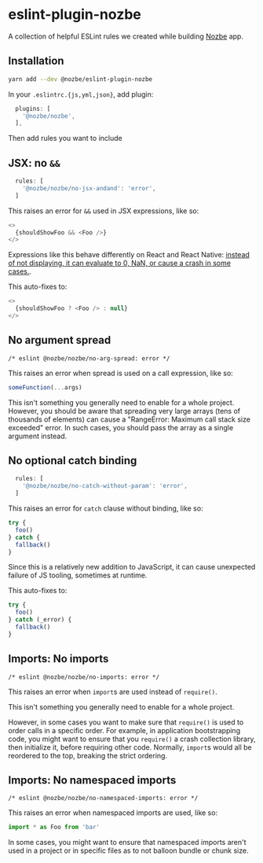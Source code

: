 # eslint-plugin-nozbe

A collection of helpful ESLint rules we created while building [Nozbe](https://nozbe.com) app.

## Installation

```sh
yarn add --dev @nozbe/eslint-plugin-nozbe
```

In your `.eslintrc.{js,yml,json}`, add plugin:

```js
  plugins: [
    '@nozbe/nozbe',
  ],
```

Then add rules you want to include

## JSX: no `&&`

```js
  rules: [
    '@nozbe/nozbe/no-jsx-andand': 'error',
  ]
```

This raises an error for `&&` used in JSX expressions, like so:

```js
<>
  {shouldShowFoo && <Foo />}
</>
```

Expressions like this behave differently on React and React Native: [instead of not displaying, it can evaluate to 0, NaN, or cause a crash in some cases.](https://twitter.com/kadikraman/status/1507654900376875011).

This auto-fixes to:

```js
<>
  {shouldShowFoo ? <Foo /> : null}
</>
```

## No argument spread

```
/* eslint @nozbe/nozbe/no-arg-spread: error */
```

This raises an error when spread is used on a call expression, like so:

```js
someFunction(...args)
```

This isn't something you generally need to enable for a whole project. However, you should be aware that spreading very large arrays (tens of thousands of elements) can cause a "RangeError: Maximum call stack size exceeded" error. In such cases, you should pass the array as a single argument instead.

## No optional catch binding

```js
  rules: [
    '@nozbe/nozbe/no-catch-without-param': 'error',
  ]
```

This raises an error for `catch` clause without binding, like so:

```js
try {
  foo()
} catch {
  fallback()
}
```

Since this is a relatively new addition to JavaScript, it can cause unexpected failure of JS tooling, sometimes at runtime.

This auto-fixes to:

```js
try {
  foo()
} catch (_error) {
  fallback()
}
```

## Imports: No imports

```
/* eslint @nozbe/nozbe/no-imports: error */
```

This raises an error when `import`s are used instead of `require()`.

This isn't something you generally need to enable for a whole project.

However, in some cases you want to make sure that `require()` is used to order calls in a specific order. For example, in application bootstrapping code, you might want to ensure that you `require()` a crash collection library, then initialize it, before requiring other code.
Normally, `import`s would all be reordered to the top, breaking the strict ordering.

## Imports: No namespaced imports

```
/* eslint @nozbe/nozbe/no-namespaced-imports: error */
```

This raises an error when namespaced imports are used, like so:

```js
import * as Foo from 'bar'
```

In some cases, you might want to ensure that namespaced imports aren't used in a project or in specific files as to not balloon bundle or chunk size.
